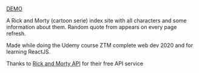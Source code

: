 [DEMO](wannesds.github.io/rick-and-morty)

A Rick and Morty (cartoon serie) index site with all characters and some information about them.
Random quote from appears on every page refresh.

Made while doing the Udemy course ZTM complete web dev 2020 and for learning ReactJS.

Thanks to [Rick and Morty API](https://rickandmortyapi.com) for their free API service




